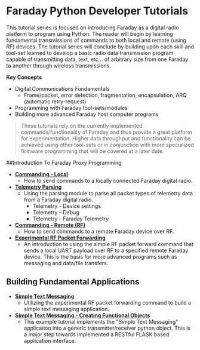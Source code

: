 
# Faraday Python Developer Tutorials

This tutorial series is focused on introducing Faraday as a digital radio platform to program using Python. The reader will begin by learning fundamental transmissions of commands to both local and remote (using RF) devices. The tutorial series will conclude by building upon each skill and tool-set learned to develop a basic radio data  transmission program capable of transmitting data, text, etc... of arbitrary size from one Faraday to another through wireless transmissions.

**Key Concepts**

* Digital Communications Fundamentals
  * Frame/packet, error detection, fragmentation, encapsulation, ARQ (automatic retry-request)
* Programming with Faraday tool-sets/modules
* Building more advanced Faraday host computer programs

> These tutorials rely on the currently implemented commands/functionality of Faraday and thus provide a great platform for experimentation. Higher data throughput and functionality can be achieved using other tool-sets or in conjunction with more specialized firmware programming that will be covered at a later date.

##Introduction To Faraday Proxy Programming

* **[Commanding - Local](foundation/Commanding-Local/)**
  * How to send commands to a locally connected Faraday digital radio.
* **[Telemetry Parsing](foundation/Telemetry-Parsing)**
  * Using the parsing module to parse all packet types of telemetry data from a Faraday digital radio.
    * Telemetry - Device settings
    * Telemetry - Debug
    * Telemetry - Faraday Telemetry
* **[Commanding - Remote (RF)](foundation/Commanding-Remote-RF)**
  * How to send commands to a remote Faraday device over RF.
* **[Experimental RF Packet Forwarding](foundation/RF-Transmit-Receive-Packet)**
  * An introduction to using the simple RF packet forward command that sends a local UART payload over RF to a specified remote Faraday device. This is the basis for more advanced programs such as messaging and data/file transfers.

## Building Fundamental Applications

* **[Simple Text Messaging](foundation/Simple_Text_Messaging/)**
  * Utilizing the experimental RF packet forwarding command to build a simple text messaging application.
* **[Simple Text Messaging - Creating Functional Objects](foundation/Simple_Text_Messaging_Creating_Objects/)**
  * This example tutorial implements the "Simple Text Messaging" application into a generic transmitter/receiver python object. This is a major step towards implemented a RESTful FLASK based application interface. 
